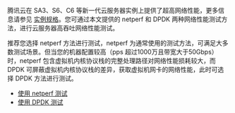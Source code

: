 腾讯云在 SA3、S6、C6 等新一代云服务器实例上提供了超高网络性能，更多信息请参见 [实例规格](https://intl.cloud.tencent.com/document/product/213/11518)。您可通过本文提供的 netperf 和 DPDK 两种网络性能测试方法，进行云服务器高吞吐网络性能测试。

推荐您选择 netperf 方法进行测试，netperf 为通常使用的测试方法，可满足大多数测试场景。但当您的机器配置较高（pps 超过1000万且带宽大于50Gbps）时，netperf 包含虚拟机内核协议栈的完整处理路径对网络性能损耗较大，而 DPDK 可屏蔽虚拟机内核协议栈的差异，获取虚拟机网卡的网络性能，此时可选择 DPDK 方法进行测试。 
 - [使用 netperf 测试](https://intl.cloud.tencent.com/document/product/213/42166)
 - [使用 DPDK 测试](https://intl.cloud.tencent.com/document/product/213/42167)

 
